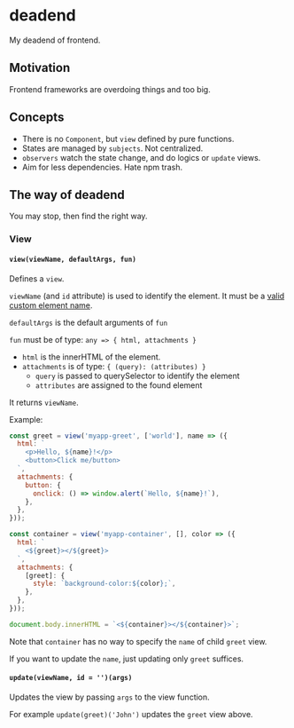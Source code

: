 # deadend

My deadend of frontend.

## Motivation

Frontend frameworks are overdoing things and too big.

## Concepts

- There is no `Component`, but `view` defined by pure functions.
- States are managed by `subjects`. Not centralized.
- `observers` watch the state change, and do logics or `update` views.
- Aim for less dependencies. Hate npm trash.

## The way of deadend

You may stop, then find the right way.

### View

#### `view(viewName, defaultArgs, fun)`

Defines a `view`.

`viewName` (and `id` attribute) is used to identify the element.
It must be a [valid custom element name](https://html.spec.whatwg.org/multipage/custom-elements.html#valid-custom-element-name).

`defaultArgs` is the default arguments of `fun`

`fun` must be of type: `any => { html, attachments }`
  - `html` is the innerHTML of the element.
  - `attachments` is of type: `{ (query): (attributes) }`
    - `query` is passed to querySelector to identify the element
    - `attributes` are assigned to the found element

It returns `viewName`.

Example:

```js
const greet = view('myapp-greet', ['world'], name => ({
  html: `
    <p>Hello, ${name}!</p>
    <button>Click me/button>
  `,
  attachments: {
    button: {
      onclick: () => window.alert(`Hello, ${name}!`),
    },
  },
}));

const container = view('myapp-container', [], color => ({
  html: `
    <${greet}></${greet}>
  `,
  attachments: {
    [greet]: {
      style: `background-color:${color};`,
    },
  },
}));

document.body.innerHTML = `<${container}></${container}>`;
```

Note that `container` has no way to specify the `name` of child `greet` view.

If you want to update the `name`, just updating only `greet` suffices.

#### `update(viewName, id = '')(args)`

Updates the view by passing `args` to the view function.

For example `update(greet)('John')` updates the `greet` view above.
